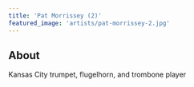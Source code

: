 ```yaml
---
title: 'Pat Morrissey (2)'
featured_image: 'artists/pat-morrissey-2.jpg'
---
```


## About

Kansas City trumpet, flugelhorn, and trombone player
